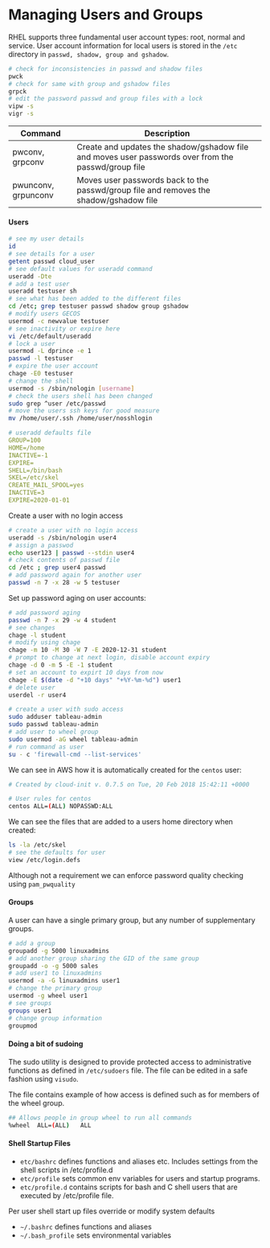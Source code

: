 # Managing Users and Groups

RHEL supports three fundamental user account types: root, normal and service. User account information for local users is stored in the `/etc` directory in `passwd, shadow, group and gshadow`.

```bash
# check for inconsistencies in passwd and shadow files
pwck
# check for same with group and gshadow files
grpck
# edit the password passwd and group files with a lock
vipw -s
vigr -s
```

| Command | Description | 
| ---     |  ---     |
| pwconv, grpconv  | Create and updates the shadow/gshadow file and moves user passwords over from the passwd/group file |
| pwunconv, grpunconv | Moves user passwords back to the passwd/group file and removes the shadow/gshadow file | 

#### Users

```bash
# see my user details
id
# see details for a user
getent passwd cloud_user
# see default values for useradd command
useradd -Dte
# add a test user
useradd testuser sh
# see what has been added to the different files 
cd /etc; grep testuser passwd shadow group gshadow
# modify users GECOS
usermod -c newvalue testuser
# see inactivity or expire here
vi /etc/default/useradd
# lock a user
usermod -L dprince -e 1
passwd -l testuser
# expire the user account
chage -E0 testuser
# change the shell 
usermod -s /sbin/nologin [username]
# check the users shell has been changed
sudo grep ^user /etc/passwd
# move the users ssh keys for good measure
mv /home/user/.ssh /home/user/nosshlogin
```

```yaml
# useradd defaults file
GROUP=100
HOME=/home
INACTIVE=-1
EXPIRE=
SHELL=/bin/bash
SKEL=/etc/skel
CREATE_MAIL_SPOOL=yes
INACTIVE=3
EXPIRE=2020-01-01
```

Create a user with no login access

```bash
# create a user with no login access
useradd -s /sbin/nologin user4 
# assign a passwod
echo user123 | passwd --stdin user4
# check contents of passwd file
cd /etc ; grep user4 passwd
# add password again for another user
passwd -n 7 -x 28 -w 5 testuser
```

Set up password aging on user accounts:

```bash
# add password aging
passwd -n 7 -x 29 -w 4 student
# see changes
chage -l student
# modify using chage
chage -m 10 -M 30 -W 7 -E 2020-12-31 student
# prompt to change at next login, disable account expiry
chage -d 0 -m 5 -E -1 student
# set an account to expirt 10 days from now
chage -E $(date -d "+10 days" "+%Y-%m-%d") user1
# delete user
userdel -r user4
```

```bash
# create a user with sudo access
sudo adduser tableau-admin
sudo passwd tableau-admin
# add user to wheel group
sudo usermod -aG wheel tableau-admin
# run command as user
su - c 'firewall-cmd --list-services'
```

We can see in AWS how it is automatically created for the `centos` user: 

```bash
# Created by cloud-init v. 0.7.5 on Tue, 20 Feb 2018 15:42:11 +0000

# User rules for centos
centos ALL=(ALL) NOPASSWD:ALL
```

We can see the files that are added to a users home directory when created:

```bash
ls -la /etc/skel
# see the defaults for user
view /etc/login.defs
```

Although not a requirement we can enforce password quality checking using `pam_pwquality`

#### Groups

A user can have a single primary group, but any number of supplementary groups. 

```bash
# add a group
groupadd -g 5000 linuxadmins
# add another group sharing the GID of the same group
groupadd -o -g 5000 sales
# add user1 to linuxadmins
usermod -a -G linuxadmins user1
# change the primary group
usermod -g wheel user1
# see groups
groups user1
# change group information 
groupmod
```

#### Doing a bit of sudoing

The sudo utility is designed to provide protected access to administrative functions as defined in `/etc/sudoers` file. The file can be edited in a safe fashion using `visudo`. 

The file contains example of how access is defined such as for members of the wheel group. 

```bash
## Allows people in group wheel to run all commands
%wheel	ALL=(ALL)	ALL
```

#### Shell Startup Files

* `etc/bashrc` defines functions and aliases etc. Includes settings from the shell scripts in /etc/profile.d
* `etc/profile` sets common env variables for users and startup programs. 
* `etc/profile.d` contains scripts for bash and C shell users that are executed by /etc/profile file. 

Per user shell start up files override  or modify system defaults

* `~/.bashrc` defines functions and aliases
* `~/.bash_profile` sets environmental variables